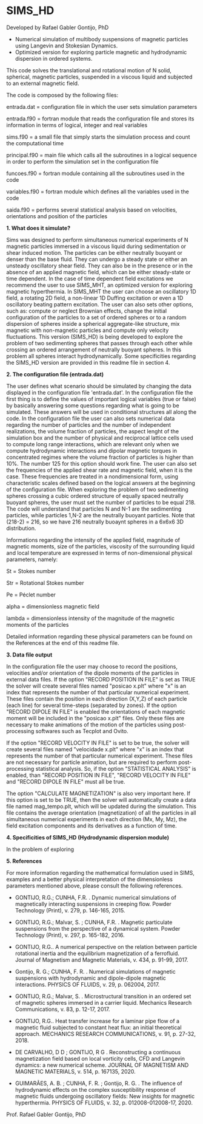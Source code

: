 # SIMS_HD

Developed by Rafael Gabler Gontijo, PhD

- Numerical simulation of multibody suspensions of magnetic particles using Langevin and Stokesian Dynamics. 
- Optimized version for exploring particle magnetic and hydrodynamic dispersion in ordered systems.

This code solves the translational and rotational motion of N solid, spherical, magnetic particles, suspended in a viscous liquid and subjected to an external magnetic field. 

The code is composed by the following files:

entrada.dat = configuration file in which the user sets simulation parameters 

entrada.f90 = fortran module that reads the configuration file and stores its information in terms of logical, integer and real variables

sims.f90 = a small file that simply starts the simulation process and count the computational time

principal.f90 = main file which calls all the subroutines in a logical sequence in order to perform the simulation set in the configuration file

funcoes.f90 = fortran module containing all the subroutines used in the code

variables.f90 = fortran module which defines all the variables used in the code

saida.f90 = performs several statistical analysis based on velocities, orientations and position of the particles

__1. What does it simulate?__

Sims was designed to perform simultaneous numerical experiments of N magnetic particles immersed in a viscous liquid during sedimentation or shear induced motion. The particles can be either neutrally buoyant or denser than the base fluid. They can undergo a steady state or either an unsteady oscillatory shear field. They can also be in the presence or in the absence of an applied magnetic field, which can be either steady-state or time dependent. In the case of time dependent field excitations we recommend the user to use SIMS_MHT, an optimized version for exploring magnetic hyperthermia. In SIMS_MHT the user can choose an oscillatory 1D field, a rotating 2D field, a non-linear 1D Duffing excitation or even a 1D oscillatory beating pattern excitation. The user can also sets other options, such as: compute or neglect Brownian effects, change the initial configuration of the particles to a set of ordered spheres or to a random dispersion of spheres inside a spherical aggregate-like structure, mix magnetic with non-magnetic particles and compute only velocity fluctuations. This version (SIMS_HD) is being developed to explore the problem of two sedimenting spheres that passes through each other while crossing an ordered arrangement of neutrally buoyant spheres. In this problem all spheres interact hydrodynamically. Some specificities regarding the SIMS_HD version are provided in this readme file in section 4.

__2. The configuration file (entrada.dat)__

The user defines what scenario should be simulated by changing the data displayed in the configuration file 'entrada.dat'. In the configuration file the first thing is to define the values of important logical variables (true or false) by basically answering some questions regarding what is going to be simulated. These answers will be used in conditional structures all along the code. In the configuration file the user can also sets numerical data regarding the number of particles and the number of independent realizations, the volume fraction of particles, the aspect lenght of the simulation box and the number of physical and reciprocal lattice cells used to compute long range interactions, which are relevant only when we compute hydrodynamic interactions and dipolar magnetic torques in concentrated regimes where the volume fraction of particles is higher than 10%. The number 125 for this option should work fine. The user can also set the frequencies of the applied shear rate and magnetic field, when it is the case. These frequencies are treated in a nondimensional form, using characteristic scales defined based on the logical answers at the beginning of the configuration file. When exploring the problem of two sedimenting spheres crossing a cubic ordered structure of equally spaced neutrally buoyant spheres, the user must set the number of particles to be equal 218. The code will understand that particles N and N-1 are the sedimenting particles, while particles 1,N-2 are the neutrally buoyant particles. Note that (218-2) = 216, so we have 216 neutrally buoaynt spheres in a 6x6x6 3D distribution. 

Informations regarding the intensity of the applied field, magnitude of magnetic moments, size of the particles, viscosity of the surrounding liquid and local temperature are expressed in terms of non-dimensional physical parameters, namely:

St = Stokes number

Str = Rotational Stokes number

Pe = Péclet number

alpha = dimensionless magnetic field

lambda = dimensionless intensity of the magnitude of the magnetic moments of the particles

Detailed information regarding these physical parameters can be found on the References at the end of this readme file.

__3. Data file output__

In the configuration file the user may choose to record the positions, velocities and/or orientation of the dipole moments of the particles in external data files. If the option "RECORD POSITION IN FILE" is set as TRUE the solver will create several files named "posicao  x.plt" where "x" is an index that represents the number of that particular numerical experiment. These files contain the position in each direction (X,Y,Z) of each particle (each line) for several time-steps (separated by zones). If the option "RECORD DIPOLE IN FILE" is enabled the orientations of each magnetic moment will be included in the "posicao  x.plt" files. Only these files are necessary to make animations of the motion of the particles using post-processing softwares such as Tecplot and Ovito.

If the option "RECORD VELOCITY IN FILE" is set to be true, the solver will create several files named "velocidade  x.plt" where "x" is an index that represents the number of that particular numerical experiment. These files are not necessary for particle animation, but are required to perform post-processing statistical analysis. So, if the option "STATISTICAL ANALYSIS" is enabled, than "RECORD POSITION IN FILE", "RECORD VELOCITY IN FILE" and "RECORD DIPOLE IN FILE" must all be true.

The option "CALCULATE MAGNETIZATION" is also very important here. If this option is set to be TRUE, then the solver will automatically create a data file named mag_tempo.plt, which will be updated during the simulation. This file contains the average orientation (magnetization) of all the particles in all simultaneous numerical experiments in each direction (Mx, My, Mz), the field excitation components and its derivatives as a function of time.

__4. Specificities of SIMS_HD (Hydrodynamic dispersion module)__

In the problem of exploring


__5. References__

For more information regarding the mathematical formulation used in SIMS, examples and a better physical interpretation of the dimensionless parameters mentioned above, please consult the following references.

- GONTIJO, R.G.; CUNHA, F.R. . Dynamic numerical simulations of magnetically interacting suspensions in creeping flow. Powder Technology (Print), v. 279, p. 146-165, 2015.

- GONTIJO, R.G.; Malvar, S. ; CUNHA, F.R. . Magnetic particulate suspensions from the perspective of a dynamical system. Powder Technology (Print), v. 297, p. 165-182, 2016.

- GONTIJO, R.G.. A numerical perspective on the relation between particle rotational inertia and the equilibrium magnetization of a ferrofluid. Journal of Magnetism and Magnetic Materials, v. 434, p. 91-99, 2017.

- Gontijo, R. G.; CUNHA, F. R. . Numerical simulations of magnetic suspensions with hydrodynamic and dipole-dipole magnetic interactions. PHYSICS OF FLUIDS, v. 29, p. 062004, 2017.

- GONTIJO, R.G.; Malvar, S. . Microstructural transition in an ordered set of magnetic spheres immersed in a carrier liquid. Mechanics Research Communications, v. 83, p. 12-17, 2017.

- GONTIJO, R.G.. Heat transfer increase for a laminar pipe flow of a magnetic fluid subjected to constant heat flux: an initial theoretical approach. MECHANICS RESEARCH COMMUNICATIONS, v. 91, p. 27-32, 2018.

- DE CARVALHO, D D ; GONTIJO, R G . Reconstructing a continuous magnetization field based on local vorticity cells, CFD and Langevin dynamics: a new numerical scheme. JOURNAL OF MAGNETISM AND MAGNETIC MATERIALS, v. 514, p. 167135, 2020.

- GUIMARÃES, A. B. ; CUNHA, F. R. ; Gontijo, R. G. . The influence of hydrodynamic effects on the complex susceptibility response of magnetic fluids undergoing oscillatory fields: New insights for magnetic hyperthermia. PHYSICS OF FLUIDS, v. 32, p. 012008-012008-17, 2020.

Prof. Rafael Gabler Gontijo, PhD
